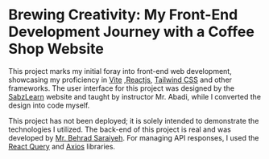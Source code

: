# Brewing Creativity: My Front-End Development Journey with a Coffee Shop Website

This project marks my initial foray into front-end web development, showcasing my proficiency in [Vite](https://vitejs.dev/) ,[Reactjs](https://react.dev/), [Tailwind CSS](https://tailwindcss.com/) and other frameworks. The user interface for this project was designed by the [SabzLearn](https://sabzlearn.ir) website and taught by instructor Mr. Abadi, while I converted the design into code myself.

This project has not been deployed; it is solely intended to demonstrate the technologies I utilized. The back-end of this project is real and was developed by [Mr. Behrad Saraiyeh](https://github.com/Behradsa). For managing API responses, I used the [React Query](https://tanstack.com/query/latest/docs/framework/react/overview) and [Axios](https://axios-http.com/docs/intro) libraries.
